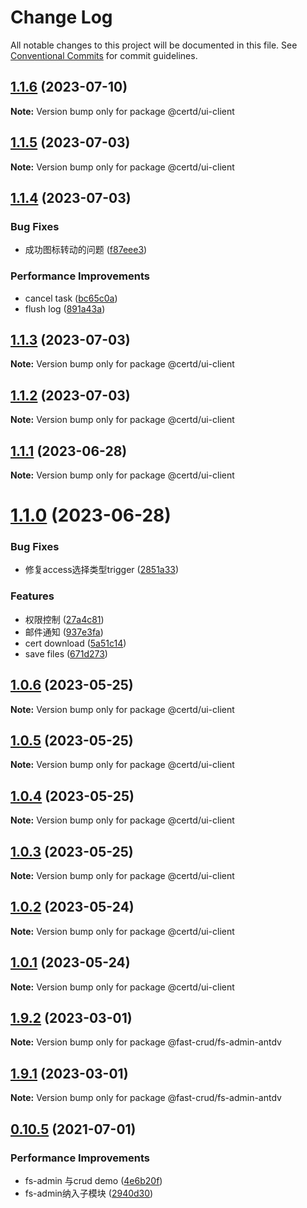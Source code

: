 # Change Log

All notable changes to this project will be documented in this file.
See [Conventional Commits](https://conventionalcommits.org) for commit guidelines.

## [1.1.6](https://github.com/certd/certd/compare/v1.1.5...v1.1.6) (2023-07-10)

**Note:** Version bump only for package @certd/ui-client

## [1.1.5](https://github.com/certd/certd/compare/v1.1.4...v1.1.5) (2023-07-03)

**Note:** Version bump only for package @certd/ui-client

## [1.1.4](https://github.com/certd/certd/compare/v1.1.3...v1.1.4) (2023-07-03)

### Bug Fixes

* 成功图标转动的问题 ([f87eee3](https://github.com/certd/certd/commit/f87eee3b9ff1ef9874e79a81fe0ed7104cb9ee8c))

### Performance Improvements

* cancel task ([bc65c0a](https://github.com/certd/certd/commit/bc65c0a786360c087fe95cad93ec6a87804cc5ee))
* flush log ([891a43a](https://github.com/certd/certd/commit/891a43ae6716ff98ed06643f7da2e35199ee195c))

## [1.1.3](https://github.com/certd/certd/compare/v1.1.2...v1.1.3) (2023-07-03)

**Note:** Version bump only for package @certd/ui-client

## [1.1.2](https://github.com/certd/certd/compare/v1.1.1...v1.1.2) (2023-07-03)

**Note:** Version bump only for package @certd/ui-client

## [1.1.1](https://github.com/certd/certd/compare/v1.1.0...v1.1.1) (2023-06-28)

**Note:** Version bump only for package @certd/ui-client

# [1.1.0](https://github.com/certd/certd/compare/v1.0.6...v1.1.0) (2023-06-28)

### Bug Fixes

* 修复access选择类型trigger ([2851a33](https://github.com/certd/certd/commit/2851a33eb2510f038fadb55da29512597a4ba512))

### Features

* 权限控制 ([27a4c81](https://github.com/certd/certd/commit/27a4c81c6d70e70abb3892c3ea58d4719988808a))
* 邮件通知 ([937e3fa](https://github.com/certd/certd/commit/937e3fac19cd03b8aa91db8ba03fda7fcfbacea2))
* cert download ([5a51c14](https://github.com/certd/certd/commit/5a51c14de521cb8075a80d2ae41a16e6d5281259))
* save files ([671d273](https://github.com/certd/certd/commit/671d273e2f9136d16896536b0ca127cf372f1619))

## [1.0.6](https://github.com/certd/certd/compare/v1.0.5...v1.0.6) (2023-05-25)

**Note:** Version bump only for package @certd/ui-client

## [1.0.5](https://github.com/certd/certd/compare/v1.0.4...v1.0.5) (2023-05-25)

**Note:** Version bump only for package @certd/ui-client

## [1.0.4](https://github.com/certd/certd/compare/v1.0.3...v1.0.4) (2023-05-25)

**Note:** Version bump only for package @certd/ui-client

## [1.0.3](https://github.com/certd/certd/compare/v1.0.2...v1.0.3) (2023-05-25)

**Note:** Version bump only for package @certd/ui-client

## [1.0.2](https://github.com/certd/certd/compare/v1.0.1...v1.0.2) (2023-05-24)

**Note:** Version bump only for package @certd/ui-client

## [1.0.1](https://github.com/certd/certd/compare/v1.0.0...v1.0.1) (2023-05-24)

**Note:** Version bump only for package @certd/ui-client

## [1.9.2](https://github.com/fast-crud/fast-crud/compare/v1.9.1...v1.9.2) (2023-03-01)

**Note:** Version bump only for package @fast-crud/fs-admin-antdv

## [1.9.1](https://github.com/fast-crud/fast-crud/compare/v1.9.0...v1.9.1) (2023-03-01)

**Note:** Version bump only for package @fast-crud/fs-admin-antdv

## [0.10.5](https://github.com/fast-crud/fast-crud/compare/v0.10.4...v0.10.5) (2021-07-01)

### Performance Improvements

* fs-admin 与crud demo ([4e6b20f](https://github.com/fast-crud/fast-crud/commit/4e6b20fe19434460853841f371b9fd5f16e5e2d3))
* fs-admin纳入子模块 ([2940d30](https://github.com/fast-crud/fast-crud/commit/2940d30f419bf4bde1e8e791f1fbdb9184818285))
